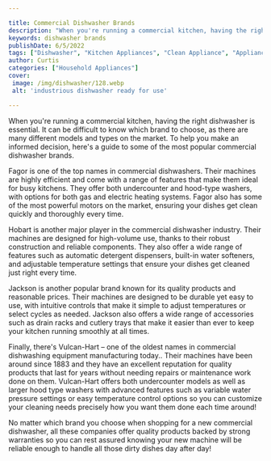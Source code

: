 ```yaml
---

title: Commercial Dishwasher Brands
description: "When you're running a commercial kitchen, having the right dishwasher is essential. It can be difficult to know which brand to cho...take a moment to check it out "
keywords: dishwasher brands
publishDate: 6/5/2022
tags: ["Dishwasher", "Kitchen Appliances", "Clean Appliance", "Appliance Brand"]
author: Curtis
categories: ["Household Appliances"]
cover: 
 image: /img/dishwasher/128.webp
 alt: 'industrious dishwasher ready for use'

---
```


When you're running a commercial kitchen, having the right dishwasher is essential. It can be difficult to know which brand to choose, as there are many different models and types on the market. To help you make an informed decision, here's a guide to some of the most popular commercial dishwasher brands. 

Fagor is one of the top names in commercial dishwashers. Their machines are highly efficient and come with a range of features that make them ideal for busy kitchens. They offer both undercounter and hood-type washers, with options for both gas and electric heating systems. Fagor also has some of the most powerful motors on the market, ensuring your dishes get clean quickly and thoroughly every time.

Hobart is another major player in the commercial dishwasher industry. Their machines are designed for high-volume use, thanks to their robust construction and reliable components. They also offer a wide range of features such as automatic detergent dispensers, built-in water softeners, and adjustable temperature settings that ensure your dishes get cleaned just right every time. 

Jackson is another popular brand known for its quality products and reasonable prices. Their machines are designed to be durable yet easy to use, with intuitive controls that make it simple to adjust temperatures or select cycles as needed. Jackson also offers a wide range of accessories such as drain racks and cutlery trays that make it easier than ever to keep your kitchen running smoothly at all times. 

Finally, there's Vulcan-Hart – one of the oldest names in commercial dishwashing equipment manufacturing today.. Their machines have been around since 1883 and they have an excellent reputation for quality products that last for years without needing repairs or maintenance work done on them. Vulcan-Hart offers both undercounter models as well as larger hood type washers with advanced features such as variable water pressure settings or easy temperature control options so you can customize your cleaning needs precisely how you want them done each time around! 

 No matter which brand you choose when shopping for a new commercial dishwasher, all these companies offer quality products backed by strong warranties so you can rest assured knowing your new machine will be reliable enough to handle all those dirty dishes day after day!
